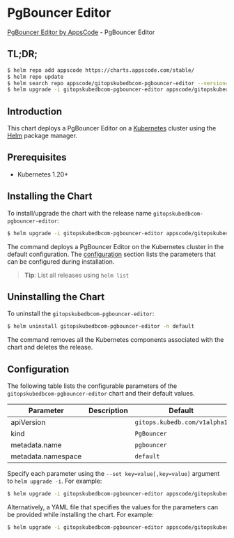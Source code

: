 # PgBouncer Editor

[PgBouncer Editor by AppsCode](https://appscode.com) - PgBouncer Editor

## TL;DR;

```bash
$ helm repo add appscode https://charts.appscode.com/stable/
$ helm repo update
$ helm search repo appscode/gitopskubedbcom-pgbouncer-editor --version=v0.23.0
$ helm upgrade -i gitopskubedbcom-pgbouncer-editor appscode/gitopskubedbcom-pgbouncer-editor -n default --create-namespace --version=v0.23.0
```

## Introduction

This chart deploys a PgBouncer Editor on a [Kubernetes](http://kubernetes.io) cluster using the [Helm](https://helm.sh) package manager.

## Prerequisites

- Kubernetes 1.20+

## Installing the Chart

To install/upgrade the chart with the release name `gitopskubedbcom-pgbouncer-editor`:

```bash
$ helm upgrade -i gitopskubedbcom-pgbouncer-editor appscode/gitopskubedbcom-pgbouncer-editor -n default --create-namespace --version=v0.23.0
```

The command deploys a PgBouncer Editor on the Kubernetes cluster in the default configuration. The [configuration](#configuration) section lists the parameters that can be configured during installation.

> **Tip**: List all releases using `helm list`

## Uninstalling the Chart

To uninstall the `gitopskubedbcom-pgbouncer-editor`:

```bash
$ helm uninstall gitopskubedbcom-pgbouncer-editor -n default
```

The command removes all the Kubernetes components associated with the chart and deletes the release.

## Configuration

The following table lists the configurable parameters of the `gitopskubedbcom-pgbouncer-editor` chart and their default values.

|     Parameter      | Description |                 Default                 |
|--------------------|-------------|-----------------------------------------|
| apiVersion         |             | <code>gitops.kubedb.com/v1alpha1</code> |
| kind               |             | <code>PgBouncer</code>                  |
| metadata.name      |             | <code>pgbouncer</code>                  |
| metadata.namespace |             | <code>default</code>                    |


Specify each parameter using the `--set key=value[,key=value]` argument to `helm upgrade -i`. For example:

```bash
$ helm upgrade -i gitopskubedbcom-pgbouncer-editor appscode/gitopskubedbcom-pgbouncer-editor -n default --create-namespace --version=v0.23.0 --set apiVersion=gitops.kubedb.com/v1alpha1
```

Alternatively, a YAML file that specifies the values for the parameters can be provided while
installing the chart. For example:

```bash
$ helm upgrade -i gitopskubedbcom-pgbouncer-editor appscode/gitopskubedbcom-pgbouncer-editor -n default --create-namespace --version=v0.23.0 --values values.yaml
```
